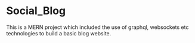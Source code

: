 # Social_Blog
This is a MERN project which included the use of graphql, websockets etc technologies to build a basic blog website.

